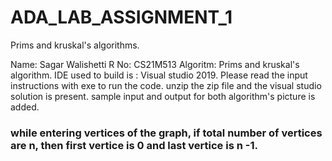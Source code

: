 # ADA_LAB_ASSIGNMENT_1
Prims and kruskal's algorithms.

Name: Sagar Walishetti
R No: CS21M513
Algoritm: Prims and kruskal's algorithm.
IDE used to build is : Visual studio 2019.
Please read the input instructions with exe to run the code.
unzip the zip file and the visual studio solution is present.
sample input and output for both algorithm's picture is added.

### while entering vertices of the graph, if total number of vertices are n, then first vertice is 0 and last vertice is n -1.
